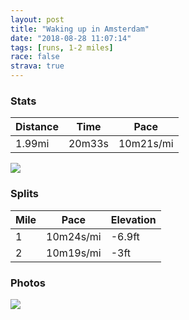 ```yaml
---
layout: post
title: "Waking up in Amsterdam"
date: "2018-08-28 11:07:14"
tags: [runs, 1-2 miles]
race: false
strava: true
---
```


### Stats

| Distance | Time | Pace |
|----------|------|------|
|1.99mi|20m33s|10m21s/mi|

<img src='https://maps.googleapis.com/maps/api/staticmap?maptype=roadmap&path=enc:ysq~Hgdv\c@eFlCmFeBoC{@mI|AiEvI~HpLlp@xBb^_DvIy@`JyEyZz@iKr@qAnA`D}DbFs@yBoHaa@&key=AIzaSyC1MId7bFpkLXNAaYhBSTb8jLyiSqzbDtM&size=800x800&markers=color:yellow|label:S|52.36045,4.86996&markers=color:green|label:F|52.35971,4.86866'>

### Splits

| Mile | Pace | Elevation |
|------|------|-----------|
|1|10m24s/mi|-6.9ft|
|2|10m19s/mi|-3ft|

### Photos
<img src='https://dgtzuqphqg23d.cloudfront.net/80UofF56y6SaSBszCxv44wUdW8c8erQsPXIeS4cpQB8-576x768.jpg'>
